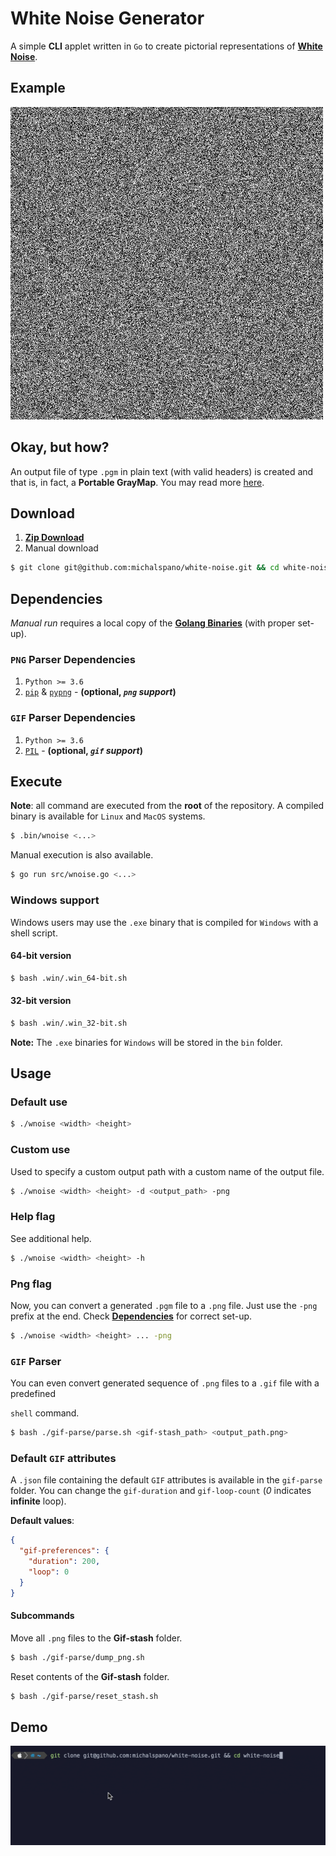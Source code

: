 # White Noise Generator
A simple __CLI__ applet written in `Go` to create pictorial representations of [__White Noise__][LINK1].

## Example
![example](docs/out.png)

## Okay, but how?
An output file of type `.pgm` in plain text (with valid headers) 
is created and that is, in fact, a __Portable GrayMap__. 
You may read more [here][LINK2].

## Download
1. [__Zip Download__][DOWNLOAD]
2. Manual download

```bash
$ git clone git@github.com:michalspano/white-noise.git && cd white-noise
```

## Dependencies
_Manual run_ requires a local copy of the [__Golang Binaries__][golang] (with proper set-up).

### `PNG` Parser Dependencies

1. `Python >= 3.6`
2. [`pip`][PIP] & [`pypng`][PYPNG] - __(optional, _`png` support_)__

### `GIF` Parser Dependencies

1. `Python >= 3.6`
2. [`PIL`][PIL] - __(optional, _`gif` support_)__

## Execute
__Note__: all command are executed from the __root__ of the repository.
A compiled binary is available for `Linux` and `MacOS` systems.
```bash
$ .bin/wnoise <...>
```
Manual execution is also available.
```bash
$ go run src/wnoise.go <...>
```

### Windows support
Windows users may use the `.exe` binary that is compiled for `Windows` with a shell script.

#### 64-bit version

```bash
$ bash .win/.win_64-bit.sh
```

#### 32-bit version
```bash
$ bash .win/.win_32-bit.sh
```

**Note:** The `.exe` binaries for `Windows` will be stored in the `bin` folder.

## Usage
### Default use
```bash
$ ./wnoise <width> <height>
```

### Custom use
Used to specify a custom output path with a custom name of the output file.
```bash
$ ./wnoise <width> <height> -d <output_path> -png
```

### Help flag
See additional help.
```bash
$ ./wnoise <width> <height> -h
```

### Png flag
Now, you can convert a generated `.pgm` file to a `.png` file. Just use the `-png` prefix at the end. Check [__Dependencies__](##Dependencies) for correct set-up.
```bash
$ ./wnoise <width> <height> ... -png
```

### `GIF` Parser
You can even convert generated sequence of `.png` files to a `.gif` file with a predefined

`shell` command.
```bash
$ bash ./gif-parse/parse.sh <gif-stash_path> <output_path.png>
```

### Default `GIF` attributes
A `.json` file containing the default `GIF` attributes is available in the `gif-parse` folder.
You can change the `gif-duration` and `gif-loop-count` (_0_ indicates __infinite__ loop).

__Default values__:
```json
{
  "gif-preferences": {
    "duration": 200,
    "loop": 0
  }
}
```

#### Subcommands
Move all `.png` files to the __Gif-stash__ folder.

```bash
$ bash ./gif-parse/dump_png.sh
```

Reset contents of the __Gif-stash__ folder.
```bash
$ bash ./gif-parse/reset_stash.sh
```

## Demo
![live_demo][DEMO]

[LINK1]: https://en.wikipedia.org/wiki/White_noise
[LINK2]: https://en.wikipedia.org/wiki/Netpbm
[DOWNLOAD]: https://github.com/michalspano/white-noise/archive/refs/heads/main.zip
[DEMO]: docs/demo.gif
[golang]: https://golang.org/dl/
[PIP]: https://pip.pypa.io/en/stable/
[PYPNG]: https://pypi.org/project/pypng/
[PIL]: https://pypi.org/project/Pillow/
